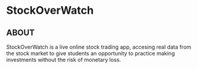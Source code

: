 # StockOverWatch

## ABOUT

StockOverWatch is a live online stock trading app, accesing real data from the stock market to give students an opportunity to practice making investments without the risk of monetary loss.